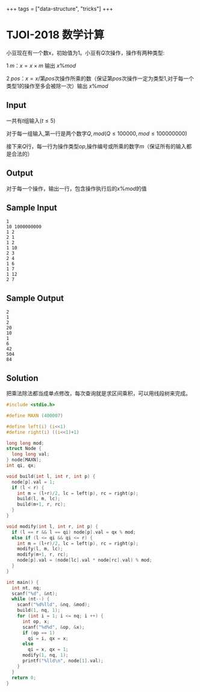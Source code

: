 +++
tags = ["data-structure", "tricks"]
+++


# TJOI-2018 数学计算 

小豆现在有一个数x，初始值为$1$。小豆有$Q$次操作，操作有两种类型:

$1\; m$：$x=x\times m$ 输出 $x\% mod$

$2\; pos$：$x= x/$第$pos$次操作所乘的数（保证第$pos$次操作一定为类型1,对于每一个类型1的操作至多会被除一次）输出 $x\% mod$

## Input


一共有$t$组输入($t\leq5$)

对于每一组输入,第一行是两个数字$Q,mod$($Q\leq100000,mod\leq100000000$)

接下来$Q$行，每一行为操作类型$op$,操作编号或所乘的数字$m$（保证所有的输入都是合法的）

## Output

对于每一个操作，输出一行，包含操作执行后的$x\%mod$的值

## Sample Input

```
1
10 1000000000
1 2
2 1
1 2
1 10
2 3
2 4
1 6
1 7
1 12
2 7
```

## Sample Output

```
2
1
2
20
10
1
6
42
504
84
```

## Solution

把乘法除法都当成单点修改，每次查询就是求区间乘积，可以用线段树来完成。


```c
#include <stdio.h>

#define MAXN (400007)

#define left(i) (i<<1)
#define right(i) ((i<<1)+1)

long long mod;
struct Node {
  long long val;
} node[MAXN];
int qi, qx;

void build(int l, int r, int p) {
  node[p].val = 1;
  if (l < r) {
    int m = (l+r)/2, lc = left(p), rc = right(p);
    build(l, m, lc);
    build(m+1, r, rc);
  }
}

void modify(int l, int r, int p) {
  if (l == r && l == qi) node[p].val = qx % mod;
  else if (l <= qi && qi <= r) {
    int m = (l+r)/2, lc = left(p), rc = right(p);
    modify(l, m, lc);
    modify(m+1, r, rc);
    node[p].val = (node[lc].val * node[rc].val) % mod;
  }
}

int main() {
  int nt, nq;
  scanf("%d", &nt);
  while (nt--) {
    scanf("%d%lld", &nq, &mod);
    build(1, nq, 1);
    for (int i = 1; i <= nq; i ++) {
      int op, x;
      scanf("%d%d", &op, &x);
      if (op == 1)
        qi = i, qx = x;
      else
        qi = x, qx = 1;
      modify(1, nq, 1);
      printf("%lld\n", node[1].val);
    }
  }
  return 0;
}
```
